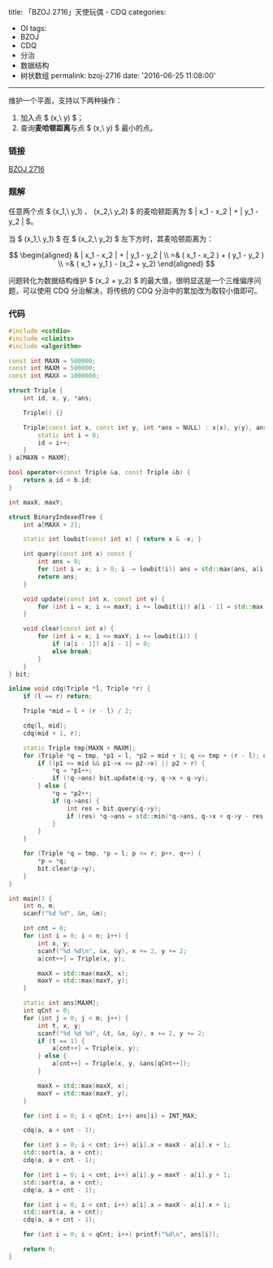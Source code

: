title: 「BZOJ 2716」天使玩偶 - CDQ
categories:
  - OI
tags:
  - BZOJ
  - CDQ
  - 分治
  - 数据结构
  - 树状数组
permalink: bzoj-2716
date: '2016-06-25 11:08:00'
---

维护一个平面，支持以下两种操作：

1. 加入点 $ (x,\ y) $；
2. 查询**麦哈顿距离**与点 $ (x,\ y) $ 最小的点。

<!-- more -->

### 链接

[BZOJ 2716](http://www.lydsy.com/JudgeOnline/problem.php?id=2716)

### 题解

任意两个点 $ (x_1,\ y_1) $、$ (x_2,\ y_2) $ 的麦哈顿距离为 $ | x_1 - x_2 | + | y_1 - y_2 | $。

当 $ (x_1,\ y_1) $ 在 $ (x_2,\ y_2) $ 左下方时，其麦哈顿距离为：

$$ \begin{aligned} & | x_1 - x_2 | + | y_1 - y_2 | \\ =& ( x_1 - x_2 ) + ( y_1 - y_2 ) \\ =& ( x_1 + y_1 ) - (x_2 + y_2) \end{aligned} $$

问题转化为数据结构维护 $ (x_2 + y_2) $ 的最大值，很明显这是一个三维偏序问题，可以使用 CDQ 分治解决，将传统的 CDQ 分治中的累加改为取较小值即可。

### 代码

```cpp
#include <cstdio>
#include <climits>
#include <algorithm>

const int MAXN = 500000;
const int MAXM = 500000;
const int MAXX = 1000000;

struct Triple {
    int id, x, y, *ans;

    Triple() {}

    Triple(const int x, const int y, int *ans = NULL) : x(x), y(y), ans(ans) {
        static int i = 0;
        id = i++;
    }
} a[MAXN + MAXM];

bool operator<(const Triple &a, const Triple &b) {
    return a.id < b.id;
}

int maxX, maxY;

struct BinaryIndexedTree {
    int a[MAXX + 2];

    static int lowbit(const int x) { return x & -x; }

    int query(const int x) const {
        int ans = 0;
        for (int i = x; i > 0; i -= lowbit(i)) ans = std::max(ans, a[i - 1]);
        return ans;
    }

    void update(const int x, const int v) {
        for (int i = x; i <= maxY; i += lowbit(i)) a[i - 1] = std::max(a[i - 1], v);
    }

    void clear(const int x) {
        for (int i = x; i <= maxY; i += lowbit(i)) {
            if (a[i - 1]) a[i - 1] = 0;
            else break;
        }
    }
} bit;

inline void cdq(Triple *l, Triple *r) {
    if (l == r) return;

    Triple *mid = l + (r - l) / 2;

    cdq(l, mid);
    cdq(mid + 1, r);

    static Triple tmp[MAXN + MAXM];
    for (Triple *q = tmp, *p1 = l, *p2 = mid + 1; q <= tmp + (r - l); q++) {
        if ((p1 <= mid && p1->x <= p2->x) || p2 > r) {
            *q = *p1++;
            if (!q->ans) bit.update(q->y, q->x + q->y);
        } else {
            *q = *p2++;
            if (q->ans) {
                int res = bit.query(q->y);
                if (res) *q->ans = std::min(*q->ans, q->x + q->y - res);
            }
        }
    }

    for (Triple *q = tmp, *p = l; p <= r; p++, q++) {
        *p = *q;
        bit.clear(p->y);
    }
}

int main() {
    int n, m;
    scanf("%d %d", &n, &m);

    int cnt = 0;
    for (int i = 0; i < n; i++) {
        int x, y;
        scanf("%d %d\n", &x, &y), x += 2, y += 2;
        a[cnt++] = Triple(x, y);

        maxX = std::max(maxX, x);
        maxY = std::max(maxY, y);
    }

    static int ans[MAXM];
    int qCnt = 0;
    for (int j = 0; j < m; j++) {
        int t, x, y;
        scanf("%d %d %d", &t, &x, &y), x += 2, y += 2;
        if (t == 1) {
            a[cnt++] = Triple(x, y);
        } else {
            a[cnt++] = Triple(x, y, &ans[qCnt++]);
        }

        maxX = std::max(maxX, x);
        maxY = std::max(maxY, y);
    }

    for (int i = 0; i < qCnt; i++) ans[i] = INT_MAX;

    cdq(a, a + cnt - 1);

    for (int i = 0; i < cnt; i++) a[i].x = maxX - a[i].x + 1;
    std::sort(a, a + cnt);
    cdq(a, a + cnt - 1);

    for (int i = 0; i < cnt; i++) a[i].y = maxY - a[i].y + 1;
    std::sort(a, a + cnt);
    cdq(a, a + cnt - 1);

    for (int i = 0; i < cnt; i++) a[i].x = maxX - a[i].x + 1;
    std::sort(a, a + cnt);
    cdq(a, a + cnt - 1);

    for (int i = 0; i < qCnt; i++) printf("%d\n", ans[i]);

    return 0;
}
```